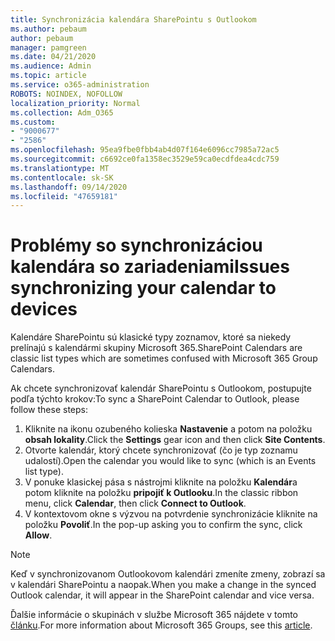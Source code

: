 ```yaml
---
title: Synchronizácia kalendára SharePointu s Outlookom
ms.author: pebaum
author: pebaum
manager: pamgreen
ms.date: 04/21/2020
ms.audience: Admin
ms.topic: article
ms.service: o365-administration
ROBOTS: NOINDEX, NOFOLLOW
localization_priority: Normal
ms.collection: Adm_O365
ms.custom:
- "9000677"
- "2586"
ms.openlocfilehash: 95ea9fbe0fbb4ab4d07f164e6096cc7985a72ac5
ms.sourcegitcommit: c6692ce0fa1358ec3529e59ca0ecdfdea4cdc759
ms.translationtype: MT
ms.contentlocale: sk-SK
ms.lasthandoff: 09/14/2020
ms.locfileid: "47659181"
---
```

# <a name="issues-synchronizing-your-calendar-to-devices"></a><span data-ttu-id="99a89-102">Problémy so synchronizáciou kalendára so zariadeniami</span><span class="sxs-lookup"><span data-stu-id="99a89-102">Issues synchronizing your calendar to devices</span></span>

<span data-ttu-id="99a89-103">Kalendáre SharePointu sú klasické typy zoznamov, ktoré sa niekedy prelínajú s kalendármi skupiny Microsoft 365.</span><span class="sxs-lookup"><span data-stu-id="99a89-103">SharePoint Calendars are classic list types which are sometimes confused with Microsoft 365 Group Calendars.</span></span>

<span data-ttu-id="99a89-104">Ak chcete synchronizovať kalendár SharePointu s Outlookom, postupujte podľa týchto krokov:</span><span class="sxs-lookup"><span data-stu-id="99a89-104">To sync a SharePoint Calendar to Outlook, please follow these steps:</span></span>

1. <span data-ttu-id="99a89-105">Kliknite na ikonu ozubeného kolieska **Nastavenie** a potom na položku **obsah lokality**.</span><span class="sxs-lookup"><span data-stu-id="99a89-105">Click the **Settings** gear icon and then click **Site Contents**.</span></span>
2. <span data-ttu-id="99a89-106">Otvorte kalendár, ktorý chcete synchronizovať (čo je typ zoznamu udalostí).</span><span class="sxs-lookup"><span data-stu-id="99a89-106">Open the calendar you would like to sync (which is an Events list type).</span></span>
3. <span data-ttu-id="99a89-107">V ponuke klasickej pása s nástrojmi kliknite na položku **Kalendár**a potom kliknite na položku **pripojiť k Outlooku**.</span><span class="sxs-lookup"><span data-stu-id="99a89-107">In the classic ribbon menu, click **Calendar**, then click **Connect to Outlook**.</span></span>
4. <span data-ttu-id="99a89-108">V kontextovom okne s výzvou na potvrdenie synchronizácie kliknite na položku **Povoliť**.</span><span class="sxs-lookup"><span data-stu-id="99a89-108">In the pop-up asking you to confirm the sync, click **Allow**.</span></span>

>[!Note]
> <span data-ttu-id="99a89-109">Keď v synchronizovanom Outlookovom kalendári zmeníte zmeny, zobrazí sa v kalendári SharePointu a naopak.</span><span class="sxs-lookup"><span data-stu-id="99a89-109">When you make a change in the synced Outlook calendar, it will appear in the SharePoint calendar and vice versa.</span></span>

<span data-ttu-id="99a89-110">Ďalšie informácie o skupinách v službe Microsoft 365 nájdete v tomto [článku](https://support.office.com/article/Learn-about-Office-365-groups-b565caa1-5c40-40ef-9915-60fdb2d97fa2).</span><span class="sxs-lookup"><span data-stu-id="99a89-110">For more information about Microsoft 365 Groups, see this [article](https://support.office.com/article/Learn-about-Office-365-groups-b565caa1-5c40-40ef-9915-60fdb2d97fa2).</span></span>
